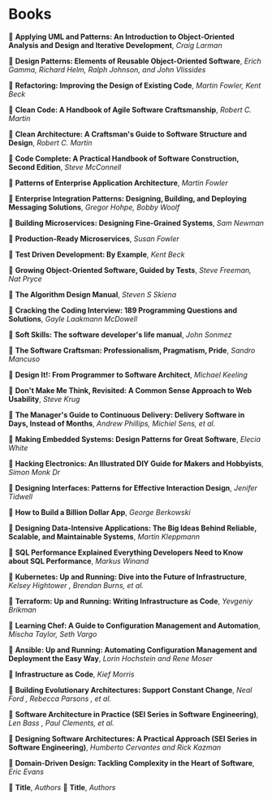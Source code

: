# Books

:book: **Applying UML and Patterns: An Introduction to Object-Oriented Analysis and Design and Iterative Development**, *Craig Larman*

:book: **Design Patterns: Elements of Reusable Object-Oriented Software**, *Erich Gamma, Richard Helm, Ralph Johnson, and John Vlissides*

:book: **Refactoring: Improving the Design of Existing Code**, *Martin Fowler, Kent Beck*

:book: **Clean Code: A Handbook of Agile Software Craftsmanship**, *Robert C. Martin*

:book: **Clean Architecture: A Craftsman's Guide to Software Structure and Design**, *Robert C. Martin*

:book: **Code Complete: A Practical Handbook of Software Construction, Second Edition**, *Steve McConnell*

:book: **Patterns of Enterprise Application Architecture**, *Martin Fowler*

:book: **Enterprise Integration Patterns: Designing, Building, and Deploying Messaging Solutions**, *Gregor Hohpe, Bobby Woolf*

:book: **Building Microservices: Designing Fine-Grained Systems**, *Sam Newman*

:book: **Production-Ready Microservices**, *Susan Fowler*

:book: **Test Driven Development: By Example**, *Kent Beck*

:book: **Growing Object-Oriented Software, Guided by Tests**, *Steve Freeman, Nat Pryce*

:closed_book: **The Algorithm Design Manual**, *Steven S Skiena*

:book: **Cracking the Coding Interview: 189 Programming Questions and Solutions**, *Gayle Laakmann McDowell*

:book: **Soft Skills: The software developer's life manual**, *John Sonmez*

:book: **The Software Craftsman: Professionalism, Pragmatism, Pride**, *Sandro Mancuso*

:book: **Design It!: From Programmer to Software Architect**, *Michael Keeling*

:book: **Don't Make Me Think, Revisited: A Common Sense Approach to Web Usability**, *Steve Krug*

:closed_book: **The Manager's Guide to Continuous Delivery: Delivery Software in Days, Instead of Months**, *Andrew Phillips, Michiel Sens, et al.*

:closed_book: **Making Embedded Systems: Design Patterns for Great Software**, *Elecia White*

:book: **Hacking Electronics: An Illustrated DIY Guide for Makers and Hobbyists**, *Simon Monk Dr*

:book: **Designing Interfaces: Patterns for Effective Interaction Design**, *Jenifer Tidwell*

:book: **How to Build a Billion Dollar App**, *George Berkowski*

:closed_book: **Designing Data-Intensive Applications: The Big Ideas Behind Reliable, Scalable, and Maintainable Systems**, *Martin Kleppmann*

:closed_book: **SQL Performance Explained Everything Developers Need to Know about SQL Performance**, *Markus Winand*

:book: **Kubernetes: Up and Running: Dive into the Future of Infrastructure**, *Kelsey Hightower , Brendan Burns, et al.*

:book: **Terraform: Up and Running: Writing Infrastructure as Code**, *Yevgeniy Brikman*

:closed_book: **Learning Chef: A Guide to Configuration Management and Automation**, *Mischa Taylor, Seth Vargo*

:closed_book: **Ansible: Up and Running: Automating Configuration Management and Deployment the Easy Way**, *Lorin Hochstein and Rene Moser*

:closed_book: **Infrastructure as Code**, *Kief Morris*

:book: **Building Evolutionary Architectures: Support Constant Change**, *Neal Ford , Rebecca Parsons , et al.*

:closed_book: **Software Architecture in Practice (SEI Series in Software Engineering)**, *Len Bass , Paul Clements, et al.*

:closed_book: **Designing Software Architectures: A Practical Approach (SEI Series in Software Engineering)**, *Humberto Cervantes and Rick Kazman*

:book: **Domain-Driven Design: Tackling Complexity in the Heart of Software**, *Eric Evans*

:book: **Title**, *Authors*
:closed_book: **Title**, *Authors*
